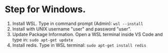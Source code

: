  # Step for Windows.
 1. Install WSL. Type in command prompt (Admin): `wsl --install`
 2. Install with UNIX username "user" and password "user".
 2. Update Package Information. Open a WSL terminal inside VS Code and type in: `sudo apt-get update`
 2. Install redis. Type in WSL terminal: `sudo apt-get install redis`

